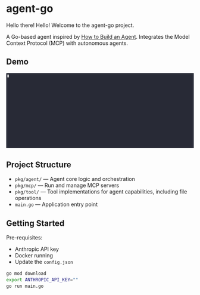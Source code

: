 # agent-go

Hello there! Hello! Welcome to the agent-go project.

A Go-based agent inspired by [How to Build an Agent](https://ampcode.com/how-to-build-an-agent). Integrates the Model Context Protocol (MCP) with autonomous agents.

## Demo

![Demo of agent-go](assets/demo-speedup.gif)

## Project Structure

- `pkg/agent/` — Agent core logic and orchestration
- `pkg/mcp/` — Run and manage MCP servers
- `pkg/tool/` — Tool implementations for agent capabilities, including file operations
- `main.go` — Application entry point

## Getting Started

Pre-requisites:

- Anthropic API key
- Docker running
- Update the `config.json`

```bash
go mod download
export ANTHROPIC_API_KEY=""
go run main.go
```

<!--
LINKS:
- https://github.com/modelcontextprotocol/servers
- https://github.com/mark3labs/mcp-go
- https://github.com/metoro-io/mcp-golang
- https://github.com/llmcontext/gomcp
-->

<!--
TODO:
- Remove dependence on Anthropic API?
- Try integrating with local Ollama models? Do local Ollama models implement the Anthropic API?
-->

<!--
DONE:
- asciinema recording
- Running and managing MCP Servers. Listing Tools, Registering Tools, Running tools
- Cursor + MCP
- Finish tutorial
-->